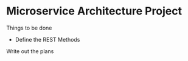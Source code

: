 # Microservice Architecture Project

Things to be done
- Define the REST Methods

Write out the plans
